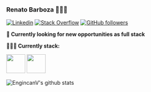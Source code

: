 ### Renato Barboza 👨🏻‍💻

[![Linkedin](https://img.shields.io/badge/-LinkedIn-222222?style=flat-square&logo=Linkedin&logoColor=white&link=https://www.linkedin.com/in/renatobcosta/)](https://www.linkedin.com/in/renatobcosta/)
[![Stack Overflow](https://img.shields.io/badge/-Stack%20Overflow-222222?style=flat-square&logo=stack-overflow&logoColor=white&link=https://stackoverflow.com/users/12875404/remato)](https://stackoverflow.com/users/12875404/remato)
[![GitHub followers](https://img.shields.io/github/followers/Remato.svg?style=social&label=Follow&maxAge=2592000)](https://github.com/Remato?tab=followers)

**💼 Currently looking for new opportunities as full stack** 

**👨🏻‍💻 Currently stack:** 

<code><a href="https://www.javascript.com/" target="_blank"><img height="50" src="https://www.vectorlogo.zone/logos/javascript/javascript-horizontal.svg"></a></code>
<code><a href="https://reactjs.org/" target="_blank"><img height="50" src="https://www.vectorlogo.zone/logos/reactjs/reactjs-ar21.svg"></a></code>

![EngincanV's github stats](https://github-readme-stats.vercel.app/api?username=Remato&show_icons=true&line_height=30)
